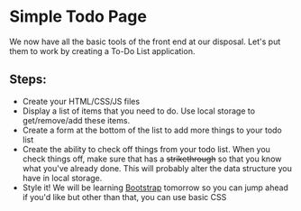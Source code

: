 # Simple Todo Page
We now have all the basic tools of the front end at our disposal. Let's put them to work by creating a To-Do List application.

## Steps:
* Create your HTML/CSS/JS files
* Display a list of items that you need to do. Use local storage to get/remove/add these items.
* Create a form at the bottom of the list to add more things to your todo list
* Create the ability to check off things from your todo list. When you check things off, make sure that has a ~~strikethrough~~ so that you know what you've already done. This will probably alter the data structure you have in local storage.
* Style it! We will be learning [Bootstrap](https://getbootstrap.com/) tomorrow so you can jump ahead if you'd like but other than that, you can use basic CSS
